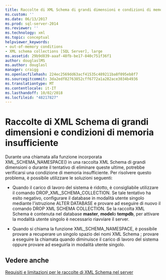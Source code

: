 ```yaml
---
title: Raccolte di XML Schema di grandi dimensioni e condizioni di memoria insufficiente | Microsoft Docs
ms.custom: ''
ms.date: 06/13/2017
ms.prod: sql-server-2014
ms.reviewer: ''
ms.technology: xml
ms.topic: conceptual
helpviewer_keywords:
- out-of-memory conditions
- XML schema collections [SQL Server], large
ms.assetid: 29b9d839-aaaf-48fb-be17-840c751f36f1
author: douglaslMS
ms.author: douglasl
manager: craigg
ms.openlocfilehash: 224ec2569dd63acf41535c489211ba8f095eb8f7
ms.sourcegitcommit: 3da2edf82763852cff6772a1a282ace3034b4936
ms.translationtype: MT
ms.contentlocale: it-IT
ms.lasthandoff: 10/02/2018
ms.locfileid: "48217827"
---
```

# <a name="large-xml-schema-collections-and-out-of-memory-conditions"></a>Raccolte di XML Schema di grandi dimensioni e condizioni di memoria insufficiente
  Durante una chiamata alla funzione incorporata XML_SCHEMA_NAMESPACE() in una raccolta XML Schema di grandi dimensioni o durante il tentativo di eliminare queste ultime, potrebbe verificarsi una condizione di memoria insufficiente. Per risolvere questo problema, è possibile utilizzare le soluzioni seguenti:  
  
-   Quando il carico di lavoro del sistema è ridotto, è consigliabile utilizzare il comando DROP_XML_SCHEMA_COLLECTION. Se tale tentativo ha esito negativo, configurare il database in modalità utente singolo mediante l'istruzione ALTER DATABASE e provare ad eseguire di nuovo il comando DROP XML SCHEMA COLLECTION. Se la raccolta XML Schema è contenuta nel database **master**, **model**o **tempdb**, per attivare la modalità utente singolo è necessario riavviare il server.  
  
-   Quando si chiama la funzione XML_SCHEMA_NAMESPACE, è possibile provare a recuperare un singolo spazio dei nomi XML Schema ; provare a eseguire la chiamata quando diminuisce il carico di lavoro del sistema oppure provare ad eseguirla in modalità utente singolo.  
  
## <a name="see-also"></a>Vedere anche  
 [Requisiti e limitazioni per le raccolte di XML Schema nel server](requirements-and-limitations-for-xml-schema-collections-on-the-server.md)  
  
  
